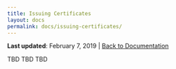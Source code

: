```yaml
---
title: Issuing Certificates
layout: docs
permalink: docs/issuing-certificates/
---
```


**Last updated**: February 7, 2019 \| [Back to Documentation](/docs/)

TBD TBD TBD
